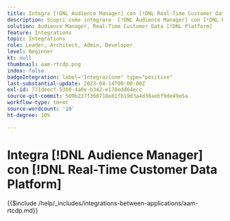 ```yaml
---
title: Integra [!DNL Audience Manager] con [!DNL Real-Time Customer Data Platform]
description: Scopri come integrare  [!DNL Audience Manager] con [!DNL Real-Time Customer Data Platform].
solution: Audience Manager, Real-Time Customer Data [!DNL Platform]
feature: Integrations
topic: Integrations
role: Leader, Architect, Admin, Developer
level: Beginner
kt: null
thumbnail: aam-rtcdp.png
index: false
badgeIntegration: label="Integrazione" type="positive"
last-substantial-update: 2023-04-14T00:00:00Z
exl-id: 771deecf-53b0-4a0e-b342-e178edd64ecc
source-git-commit: 509b227f360718e81fb19d3a4d30aebf9de49e5a
workflow-type: tm+mt
source-wordcount: '10'
ht-degree: 10%

---
```


# Integra [!DNL Audience Manager] con [!DNL Real-Time Customer Data Platform]

{{$include /help/_includes/integrations-between-applications/aam-rtcdp.md}}
